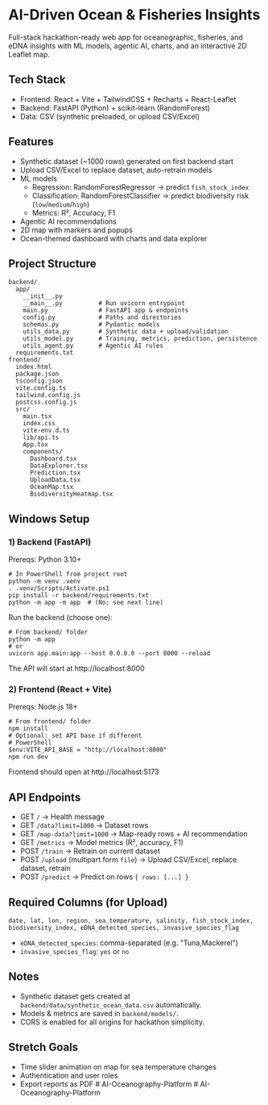 # AI-Driven Ocean & Fisheries Insights

Full-stack hackathon-ready web app for oceanographic, fisheries, and eDNA insights with ML models, agentic AI, charts, and an interactive 2D Leaflet map.

## Tech Stack
- Frontend: React + Vite + TailwindCSS + Recharts + React-Leaflet
- Backend: FastAPI (Python) + scikit-learn (RandomForest)
- Data: CSV (synthetic preloaded, or upload CSV/Excel)

## Features
- Synthetic dataset (~1000 rows) generated on first backend start
- Upload CSV/Excel to replace dataset, auto-retrain models
- ML models
  - Regression: RandomForestRegressor → predict `fish_stock_index`
  - Classification: RandomForestClassifier → predict biodiversity risk (`low`/`medium`/`high`)
  - Metrics: R², Accuracy, F1
- Agentic AI recommendations
- 2D map with markers and popups
- Ocean-themed dashboard with charts and data explorer

## Project Structure
```
backend/
  app/
    __init__.py
    __main__.py          # Run uvicorn entrypoint
    main.py              # FastAPI app & endpoints
    config.py            # Paths and directories
    schemas.py           # Pydantic models
    utils_data.py        # Synthetic data + upload/validation
    utils_model.py       # Training, metrics, prediction, persistence
    utils_agent.py       # Agentic AI rules
  requirements.txt
frontend/
  index.html
  package.json
  tsconfig.json
  vite.config.ts
  tailwind.config.js
  postcss.config.js
  src/
    main.tsx
    index.css
    vite-env.d.ts
    lib/api.ts
    App.tsx
    components/
      Dashboard.tsx
      DataExplorer.tsx
      Prediction.tsx
      UploadData.tsx
      OceanMap.tsx
      BiodiversityHeatmap.tsx
```

## Windows Setup

### 1) Backend (FastAPI)
Prereqs: Python 3.10+

```
# In PowerShell from project root
python -m venv .venv
. .venv/Scripts/Activate.ps1
pip install -r backend/requirements.txt
python -m app -m app  # (No; see next line)
```
Run the backend (choose one):
```
# From backend/ folder
python -m app
# or
uvicorn app.main:app --host 0.0.0.0 --port 8000 --reload
```
The API will start at http://localhost:8000

### 2) Frontend (React + Vite)
Prereqs: Node.js 18+

```
# From frontend/ folder
npm install
# Optional: set API base if different
# PowerShell
$env:VITE_API_BASE = "http://localhost:8000"
npm run dev
```
Frontend should open at http://localhost:5173

## API Endpoints
- GET `/` → Health message
- GET `/data?limit=1000` → Dataset rows
- GET `/map-data?limit=1000` → Map-ready rows + AI recommendation
- GET `/metrics` → Model metrics (R², accuracy, F1)
- POST `/train` → Retrain on current dataset
- POST `/upload` (multipart form `file`) → Upload CSV/Excel, replace dataset, retrain
- POST `/predict` → Predict on rows `{ rows: [...] }`

## Required Columns (for Upload)
`date, lat, lon, region, sea_temperature, salinity, fish_stock_index, biodiversity_index, eDNA_detected_species, invasive_species_flag`

- `eDNA_detected_species`: comma-separated (e.g. "Tuna,Mackerel")
- `invasive_species_flag`: `yes` or `no`

## Notes
- Synthetic dataset gets created at `backend/data/synthetic_ocean_data.csv` automatically.
- Models & metrics are saved in `backend/models/`.
- CORS is enabled for all origins for hackathon simplicity.

## Stretch Goals
- Time slider animation on map for sea temperature changes
- Authentication and user roles
- Export reports as PDF
#   A I - O c e a n o g r a p h y - P l a t f o r m  
 #   A I - O c e a n o g r a p h y - P l a t f o r m  
 